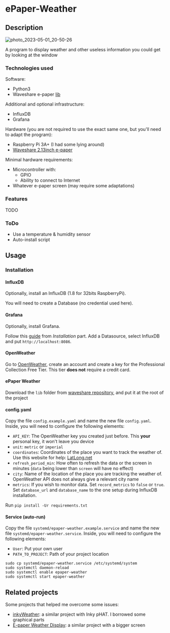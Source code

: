 # ePaper-Weather

## Description

![photo_2023-05-01_20-50-26](https://user-images.githubusercontent.com/33179821/235510139-34d6a8b2-36e0-4341-aea6-3971eb90950a.jpg)

A program to display weather and other useless information you could get by looking at the window

### Technologies used

Software:

- Python3
- Waveshare e-paper [lib](https://github.com/waveshare/e-Paper/blob/master/RaspberryPi_JetsonNano/python/lib/)

Additional and optional infrastructure:

- InfluxDB
- Grafana

Hardware (you are not required to use the exact same one, but you'll need to adapt the program):

- Raspberry Pi 3A+ (I had some lying around)
- [Waveshare 2.13inch e-paper](https://www.waveshare.com/wiki/2.13inch_e-Paper_HAT_Manual)

Minimal hardware requirements:

- Microcontroller with:
    - GPIO
    - Ability to connect to Internet
- Whatever e-paper screen (may require some adaptations)

### Features

TODO

### ToDo

- Use a temperature & humidity sensor
- Auto-install script

## Usage

### Installation

#### InfluxDB

Optionally, install an InfluxDB (1.8 for 32bits RaspberryPi).

You will need to create a Database (no credential used here).

#### Grafana

Optionally, install Grafana.

Follow this [guide](https://grafana.com/tutorials/install-grafana-on-raspberry-pi/) from *Installation* part.
Add a Datasource, select InfluxDB and put `http://localhost:8086`.

#### OpenWeather

Go to [OpenWeather](https://openweathermap.org/price#current), create an account and create a key for the Professional
Collection Free Tier. This tier **does not** require a credit card.

#### ePaper Weather

Download the `lib` folder
from [waveshare repository](https://github.com/waveshare/e-Paper/tree/master/RaspberryPi_JetsonNano/python/lib/waveshare_epd),
and put it at the root of the project

#### config.yaml

Copy the file `config.example.yaml` and name the new file `config.yaml`. Inside, you will need to configure the
following elements:

- `API_KEY`: The OpenWeather key you created just before. This **your** personal key, it won't leave you device
- `unit`: `metric` or `imperial`
- `coordinates`: Coordinates of the place you want to track the weather of. Use this website for
  help: [LatLong.net](https://www.latlong.net/)
- `refresh_period_min`: How often to refresh the data or the screen in minutes (`data` being lower than `screen` will
  have no effect)
- `city`: Name of the location of the place you are tracking the weather of. OpenWeather API does not always give a
  relevant city name
- `metrics`: If you wish to monitor data. Set `record_metrics` to `false` or `true`. Set `database_url`
  and `database_name` to the one setup during InfluxDB installation.

Run `pip install -Ur requirements.txt`

#### Service (auto-run)

Copy the file `systemd/epaper-weather.example.service` and name the new file `systemd/epaper-weather.service`. Inside, you will need to configure the
following elements:
- `User`: Put your own user
- `PATH_TO_PROJECT`: Path of your project location

```
sudo cp systemd/epaper-weather.service /etc/systemd/system
sudo systemctl daemon-reload
sudo systemctl enable epaper-weather
sudo systemctl start epaper-weather
```

## Related projects

Some projects that helped me overcome some issues:

- [inkyWeather](https://github.com/xenOs76/inkyWeather): a similar project with Inky pHAT. I borrowed some graphical
  parts
- [E-paper Weather Display](https://github.com/AbnormalDistributions/e_paper_weather_display): a similar project with a
  bigger screen
